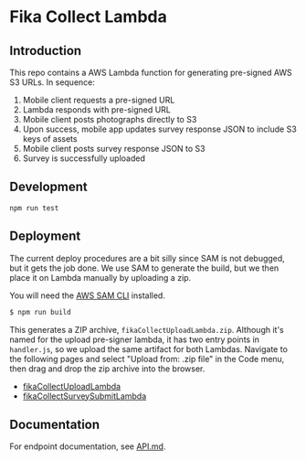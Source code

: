 # Fika Collect Lambda

## Introduction

This repo contains a AWS Lambda function for generating pre-signed AWS S3 URLs. In sequence:

1. Mobile client requests a pre-signed URL
2. Lambda responds with pre-signed URL
3. Mobile client posts photographs directly to S3
4. Upon success, mobile app updates survey response JSON to include S3 keys of assets
5. Mobile client posts survey response JSON to S3
6. Survey is successfully uploaded

## Development


```
npm run test
```

## Deployment

The current deploy procedures are a bit silly since SAM is not debugged, but it gets the job done. We use SAM to generate the build, but we then place it on Lambda manually by uploading a zip.

You will need the [AWS SAM CLI](https://docs.aws.amazon.com/serverless-application-model/latest/developerguide/install-sam-cli.html) installed.

```bash
$ npm run build
```

This generates a ZIP archive, `fikaCollectUploadLambda.zip`. Although it's named for the upload pre-signer lambda, it has two entry points in `handler.js`, so we upload the same artifact for both Lambdas. Navigate to the following pages and select "Upload from: .zip file" in the Code menu, then drag and drop the zip archive into the browser.

- [fikaCollectUploadLambda](https://us-west-1.console.aws.amazon.com/lambda/home?region=us-west-1#/functions/fikaCollectUploadLambda?subtab=triggers&tab=code)
- [fikaCollectSurveySubmitLambda](https://us-west-1.console.aws.amazon.com/lambda/home?region=us-west-1#/functions/fikaCollectSurveySubmitLambda?subtab=permissions&tab=code)



## Documentation

For endpoint documentation, see [API.md](./API.md).
